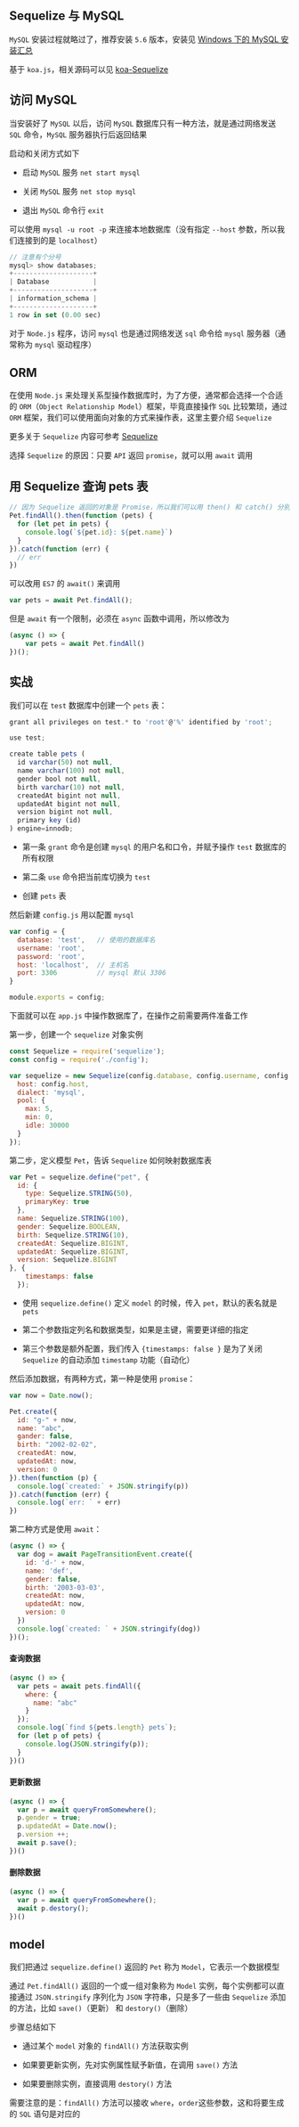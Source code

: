 







## Sequelize 与 MySQL

`MySQL` 安装过程就略过了，推荐安装 `5.6` 版本，安装见 [Windows 下的 MySQL 安装汇总](https://heptaluan.github.io/2018/03/22/MySQL/03/)

基于 `koa.js`，相关源码可以见 [koa-Sequelize](https://github.com/heptaluan/koa-demo/tree/master/koa-Sequelize)

<!--more-->


## 访问 MySQL

当安装好了 `MySQL` 以后，访问 `MySQL` 数据库只有一种方法，就是通过网络发送 `SQL` 命令，`MySQL` 服务器执行后返回结果

启动和关闭方式如下

* 启动 `MySQL` 服务 `net start mysql`

* 关闭 `MySQL` 服务 `net stop mysql`

* 退出 `MySQL` 命令行 `exit`

可以使用 `mysql -u root -p` 来连接本地数据库（没有指定 `--host` 参数，所以我们连接到的是 `localhost`）

```js
// 注意有个分号
mysql> show databases;
+--------------------+
| Database           |
+--------------------+
| information_schema |
+--------------------+
1 row in set (0.00 sec)
```

对于 `Node.js` 程序，访问 `mysql` 也是通过网络发送 `sql` 命令给 `mysql` 服务器（通常称为 `mysql` 驱动程序）


## ORM

在使用 `Node.js` 来处理关系型操作数据库时，为了方便，通常都会选择一个合适的 `ORM`（`Object Relationship Model`）框架，毕竟直接操作 `SQL` 比较繁琐，通过 `ORM` 框架，我们可以使用面向对象的方式来操作表，这里主要介绍 `Sequelize`

更多关于 `Sequelize` 内容可参考 [Sequelize](https://github.com/heptaluan/full-stack/blob/master/Sequelize.MD)

选择 `Sequelize` 的原因：只要 `API` 返回 `promise`，就可以用 `await` 调用

## 用 Sequelize 查询 pets 表

```js
// 因为 Sequelize 返回的对象是 Promise，所以我们可以用 then() 和 catch() 分别异步响应成功和失败
Pet.findAll().then(function (pets) {
  for (let pet in pets) {
    console.log(`${pet.id}: ${pet.name}`)
  }
}).catch(function (err) {
  // err
})
```

可以改用 `ES7` 的 `await()` 来调用

```js
var pets = await Pet.findAll();
```

但是 `await` 有一个限制，必须在 `async` 函数中调用，所以修改为

```js
(async () => {
    var pets = await Pet.findAll()
})();
```


## 实战

我们可以在 `test` 数据库中创建一个 `pets` 表：

```js
grant all privileges on test.* to 'root'@'%' identified by 'root';

use test;

create table pets (
  id varchar(50) not null,
  name varchar(100) not null,
  gender bool not null,
  birth varchar(10) not null,
  createdAt bigint not null,
  updatedAt bigint not null,
  version bigint not null,
  primary key (id)
) engine=innodb;
```

* 第一条 `grant` 命令是创建 `mysql` 的用户名和口令，并赋予操作 `test` 数据库的所有权限

* 第二条 `use` 命令把当前库切换为 `test`

* 创建 `pets` 表

然后新建 `config.js` 用以配置 `mysql`

```js
var config = {
  database: 'test',   // 使用的数据库名
  username: 'root',
  password: 'root', 
  host: 'localhost',  // 主机名
  port: 3306          // mysql 默认 3306
}

module.exports = config;
```


下面就可以在 `app.js` 中操作数据库了，在操作之前需要两件准备工作

第一步，创建一个 `sequelize` 对象实例

```js
const Sequelize = require('sequelize');
const config = require('./config');

var sequelize = new Sequelize(config.database, config.username, config.password, {
  host: config.host,
  dialect: 'mysql',
  pool: {
    max: 5,
    min: 0,
    idle: 30000
  }
});
```

第二步，定义模型 `Pet`，告诉 `Sequelize` 如何映射数据库表

```js
var Pet = sequelize.define("pet", {
  id: {
    type: Sequelize.STRING(50),
    primaryKey: true
  },
  name: Sequelize.STRING(100),
  gender: Sequelize.BOOLEAN,
  birth: Sequelize.STRING(10),
  createdAt: Sequelize.BIGINT,
  updatedAt: Sequelize.BIGINT,
  version: Sequelize.BIGINT
}, {
    timestamps: false
  });
```

* 使用 `sequelize.define()` 定义 `model` 的时候，传入 `pet`，默认的表名就是 `pets`

* 第二个参数指定列名和数据类型，如果是主键，需要更详细的指定

* 第三个参数是额外配置，我们传入 `{timestamps: false }` 是为了关闭 `Sequelize` 的自动添加 `timestamp` 功能（自动化）


然后添加数据，有两种方式，第一种是使用 `promise`：

```js
var now = Date.now();

Pet.create({
  id: "g-" + now,
  name: "abc",
  gander: false,
  birth: "2002-02-02",
  createdAt: now,
  updatedAt: now,
  version: 0
}).then(function (p) {
  console.log(`created:` + JSON.stringify(p))
}).catch(function (err) {
  console.log(`err: ` + err)
})
```

第二种方式是使用 `await`：

```js
(async () => {
  var dog = await PageTransitionEvent.create({
    id: 'd-' + now,
    name: 'def',
    gender: false,
    birth: '2003-03-03',
    createdAt: now,
    updatedAt: now,
    version: 0
  })
  console.log(`created: ` + JSON.stringify(dog))
})();
```

#### 查询数据

```js
(async () => {
  var pets = await pets.findAll({
    where: {
      name: "abc"
    }
  });
  console.log(`find ${pets.length} pets`);
  for (let p of pets) {
    console.log(JSON.stringify(p));
  }
})()
```

#### 更新数据

```js
(async () => {
  var p = await queryFromSomewhere();
  p.gender = true;
  p.updatedAt = Date.now();
  p.version ++;
  await p.save();
})()
```

#### 删除数据

```js
(async () => {
  var p = await queryFromSomewhere();
  await p.destory();
})()
```

## model

我们把通过 `sequelize.define()` 返回的 `Pet` 称为 `Model`，它表示一个数据模型

通过 `Pet.findAll()` 返回的一个或一组对象称为 `Model` 实例，每个实例都可以直接通过 `JSON.stringify` 序列化为 `JSON` 字符串，只是多了一些由 `Sequelize` 添加的方法，比如 `save()`（更新） 和 `destory()`（删除）

步骤总结如下

* 通过某个 `model` 对象的 `findAll()` 方法获取实例

* 如果要更新实例，先对实例属性赋予新值，在调用 `save()` 方法

* 如果要删除实例，直接调用 `destory()` 方法

需要注意的是：`findAll()` 方法可以接收 `where`，`order`这些参数，这和将要生成的 `SQL` 语句是对应的
